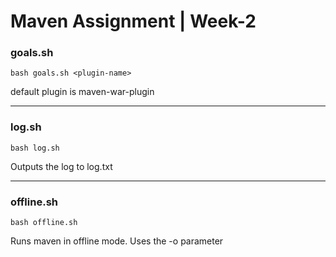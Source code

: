 # Maven Assignment | Week-2

### goals.sh
`bash goals.sh <plugin-name>`

default plugin is maven-war-plugin

---

### log.sh

`bash log.sh`

Outputs the log to log.txt

---

### offline.sh

`bash offline.sh`

Runs maven in offline mode. Uses the -o parameter